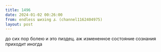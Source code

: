 ```yaml
---
title: 1496
date: 2024-01-02 00:26:00
from: endless шизing ⍼ (channel1162404975)
layout: post
---
```


до сих пор болею и это пиздец. аж измененное состояние сознания приходит иногда
